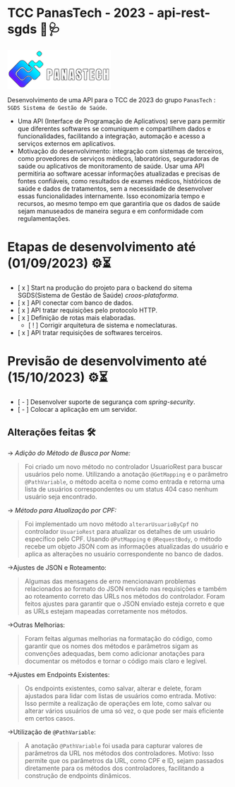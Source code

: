 # TCC PanasTech - 2023 - api-rest-sgds 🧬🩺 

![PanasTech logomarca](https://raw.githubusercontent.com/PHRGusmao/api-rest-sgds/main/src/main/resources/img/PanasTech%20logomarca.png)

Desenvolvimento de uma API para o TCC de 2023 do grupo `PanasTech` : `SGDS Sistema de Gestão de Saúde`.
- Uma API (Interface de Programação de Aplicativos) serve para permitir que diferentes softwares se comuniquem e compartilhem dados e funcionalidades, facilitando a integração, automação e acesso a serviços externos em aplicativos.
- Motivação do desenvolvimento: integração com sistemas de terceiros, como provedores de serviços médicos, laboratórios, seguradoras de saúde ou aplicativos de monitoramento de saúde. Usar uma API permitiria ao software acessar informações atualizadas e precisas de fontes confiáveis, como resultados de exames médicos, históricos de saúde e dados de tratamentos, sem a necessidade de desenvolver essas funcionalidades internamente. Isso economizaria tempo e recursos, ao mesmo tempo em que garantiria que os dados de saúde sejam manuseados de maneira segura e em conformidade com regulamentações.

# Etapas de desenvolvimento até (01/09/2023) ⚙⏳
- [ x ] Start na produção do projeto para o backend do sitema SGDS(Sistema de Gestão de Saúde) *croos-plataforma*.
- [ x ] API conectar com banco de dados. 
- [ x ] API tratar requisições pelo protocolo HTTP.
- [ x ] Definição de rotas mais elaboradas.
  - [ ! ] Corrigir arquitetura de sistema e nomeclaturas.
- [ x ] API tratar requisições de softwares terceiros.

# Previsão de desenvolvimento até (15/10/2023) ⚙⏳
- [ - ] Desenvolver suporte de segurança com *spring-security*.
- [ - ] Colocar a aplicação em um servidor.


## Alterações feitas 🛠
-> *Adição do Método de Busca por Nome:*

>Foi criado um novo método no controlador UsuarioRest para buscar usuários pelo nome. Utilizando a anotação `@GetMapping` e o parâmetro `@PathVariable`, o método aceita o nome como entrada e retorna uma lista de usuários correspondentes ou um status 404 caso nenhum usuário seja encontrado.

-> *Método para Atualização por CPF:*

>Foi implementado um novo método `alterarUsuarioByCpf` no controlador `UsuarioRest` para atualizar os detalhes de um usuário específico pelo CPF. Usando `@PutMapping` e `@RequestBody`, o método recebe um objeto JSON com as informações atualizadas do usuário e aplica as alterações no usuário correspondente no banco de dados.

->Ajustes de JSON e Roteamento:

>Algumas das mensagens de erro mencionavam problemas relacionados ao formato do JSON enviado nas requisições e também ao roteamento correto das URLs nos métodos do controlador. Foram feitos ajustes para garantir que o JSON enviado esteja correto e que as URLs estejam mapeadas corretamente nos métodos.

->Outras Melhorias:

>Foram feitas algumas melhorias na formatação do código, como garantir que os nomes dos métodos e parâmetros sigam as convenções adequadas, bem como adicionar anotações para documentar os métodos e tornar o código mais claro e legível.

->Ajustes em Endpoints Existentes:

>Os endpoints existentes, como salvar, alterar e delete, foram ajustados para lidar com listas de usuários como entrada.
>Motivo: Isso permite a realização de operações em lote, como salvar ou alterar vários usuários de uma só vez, o que pode ser mais eficiente em certos casos.

->Utilização de `@PathVariable`:

>A anotação `@PathVariable` foi usada para capturar valores de parâmetros da URL nos métodos dos controladores.
>Motivo: Isso permite que os parâmetros da URL, como CPF e ID, sejam passados diretamente para os métodos dos controladores, facilitando a construção de endpoints dinâmicos.
